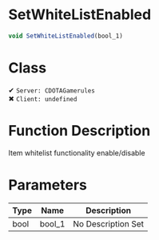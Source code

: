 # SetWhiteListEnabled
```js
void SetWhiteListEnabled(bool_1)
```
# Class
✔ `Server: CDOTAGamerules`  
✖ `Client: undefined`  

# Function Description
Item whitelist functionality enable/disable
# Parameters
Type|Name|Description
--|--|--
bool|bool_1|No Description Set
